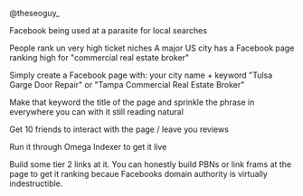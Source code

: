 @theseoguy_

Facebook being used at a parasite for local searches

People rank un very high ticket niches
A major US city has a Facebook page ranking high for
"commercial real estate broker"

Simply create a Facebook page with:
your city name + keyword
"Tulsa Garge Door Repair"
or
"Tampa Commercial Real Estate Broker"

Make that keyword the title of the page and sprinkle
the phrase in everywhere you can with it still reading natural

Get 10 friends to interact with the page / leave you reviews

Run it through Omega Indexer to get it live

Build some tier 2 links at it.
You can honestly build PBNs or link frams at the page to get it
ranking becaue Facebooks domain authority is virtually indestructible.